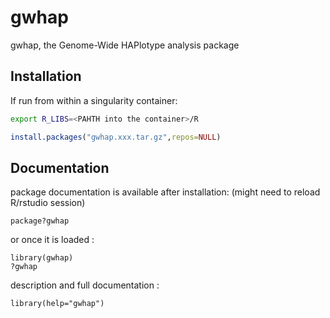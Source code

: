 <!-- README.md is generated from README.Rmd. Please edit that file -->


# gwhap

<!-- badges: start -->
<!-- badges: end -->

gwhap, the Genome-Wide HAPlotype analysis package 

## Installation

If run from within a singularity container:
```bash
export R_LIBS=<PAHTH into the container>/R
```

```R
install.packages("gwhap.xxx.tar.gz",repos=NULL)
```

## Documentation

package documentation is available after installation:
(might need to reload R/rstudio session)
```{r package documentation, echo=TRUE}
package?gwhap 
```
or once it is loaded :
```{r package documentation 2, echo=TRUE}
library(gwhap)
?gwhap 
```
description and full documentation :
```{r package full documentation, echo=TRUE}
library(help="gwhap")

```


